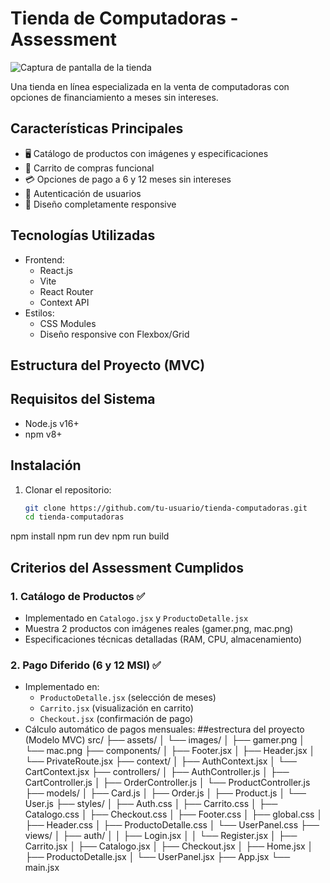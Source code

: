 # Tienda de Computadoras - Assessment

![Captura de pantalla de la tienda](src/assets/images/screenshot.png)

Una tienda en línea especializada en la venta de computadoras con opciones de financiamiento a meses sin intereses.

## Características Principales

- 🖥️ Catálogo de productos con imágenes y especificaciones
- 🛒 Carrito de compras funcional
- 💳 Opciones de pago a 6 y 12 meses sin intereses
- 🔐 Autenticación de usuarios
- 📱 Diseño completamente responsive

## Tecnologías Utilizadas

- Frontend:
  - React.js
  - Vite
  - React Router
  - Context API
- Estilos:
  - CSS Modules
  - Diseño responsive con Flexbox/Grid

## Estructura del Proyecto (MVC)

## Requisitos del Sistema

- Node.js v16+
- npm v8+

## Instalación

1. Clonar el repositorio:
   ```bash
   git clone https://github.com/tu-usuario/tienda-computadoras.git
   cd tienda-computadoras
npm install
npm run dev
npm run build

## Criterios del Assessment Cumplidos

### 1. Catálogo de Productos ✅
- Implementado en `Catalogo.jsx` y `ProductoDetalle.jsx`
- Muestra 2 productos con imágenes reales (gamer.png, mac.png)
- Especificaciones técnicas detalladas (RAM, CPU, almacenamiento)

### 2. Pago Diferido (6 y 12 MSI) ✅
- Implementado en:
  - `ProductoDetalle.jsx` (selección de meses)
  - `Carrito.jsx` (visualización en carrito)
  - `Checkout.jsx` (confirmación de pago)
- Cálculo automático de pagos mensuales:
##estrectura del proyecto (Modelo MVC)
src/
├── assets/
│   └── images/
│       ├── gamer.png
│       └── mac.png
├── components/
│   ├── Footer.jsx
│   ├── Header.jsx
│   └── PrivateRoute.jsx
├── context/
│   ├── AuthContext.jsx
│   └── CartContext.jsx
├── controllers/
│   ├── AuthController.js
│   ├── CartController.js
│   ├── OrderController.js
│   └── ProductController.js
├── models/
│   ├── Card.js
│   ├── Order.js
│   ├── Product.js
│   └── User.js
├── styles/
│   ├── Auth.css
│   ├── Carrito.css
│   ├── Catalogo.css
│   ├── Checkout.css
│   ├── Footer.css
│   ├── global.css
│   ├── Header.css
│   ├── ProductoDetalle.css
│   └── UserPanel.css
├── views/
│   ├── auth/
│   │   ├── Login.jsx
│   │   └── Register.jsx
│   ├── Carrito.jsx
│   ├── Catalogo.jsx
│   ├── Checkout.jsx
│   ├── Home.jsx
│   ├── ProductoDetalle.jsx
│   └── UserPanel.jsx
├── App.jsx
└── main.jsx
